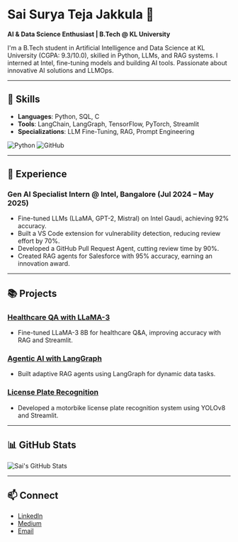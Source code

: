 # Sai Surya Teja Jakkula 👋

**AI & Data Science Enthusiast | B.Tech @ KL University**

I'm a B.Tech student in Artificial Intelligence and Data Science at KL University (CGPA: 9.3/10.0), skilled in Python, LLMs, and RAG systems. I interned at Intel, fine-tuning models and building AI tools. Passionate about innovative AI solutions and LLMOps.

---

## 🔧 Skills
- **Languages**: Python, SQL, C
- **Tools**: LangChain, LangGraph, TensorFlow, PyTorch, Streamlit
- **Specializations**: LLM Fine-Tuning, RAG, Prompt Engineering

![Python](https://img.shields.io/badge/Python-3776AB?style=flat-square&logo=python&logoColor=white)
![GitHub](https://img.shields.io/badge/GitHub-181717?style=flat-square&logo=github&logoColor=white)

---

## 💼 Experience

### Gen AI Specialist Intern @ Intel, Bangalore (Jul 2024 – May 2025)
- Fine-tuned LLMs (LLaMA, GPT-2, Mistral) on Intel Gaudi, achieving 92% accuracy.
- Built a VS Code extension for vulnerability detection, reducing review effort by 70%.
- Developed a GitHub Pull Request Agent, cutting review time by 90%.
- Created RAG agents for Salesforce with 95% accuracy, earning an innovation award.

---

## 📚 Projects

### [Healthcare QA with LLaMA-3](https://github.com/yourusername/healthcare-qa)
- Fine-tuned LLaMA-3 8B for healthcare Q&A, improving accuracy with RAG and Streamlit.

### [Agentic AI with LangGraph](https://github.com/yourusername/langgraph-ai)
- Built adaptive RAG agents using LangGraph for dynamic data tasks.

### [License Plate Recognition](https://github.com/yourusername/license-plate-ai)
- Developed a motorbike license plate recognition system using YOLOv8 and Streamlit.

---

## 📊 GitHub Stats
![Sai's GitHub Stats](https://github-readme-stats.vercel.app/api?username=saisuryateja055&show_icons=true&theme=light)

---

## 📫 Connect
- [LinkedIn](https://linkedin.com/in/saisuryateja055)
- [Medium](https://medium.com/@saisuryateja055)
- [Email](mailto:your.email@saisuryateja055.com)
